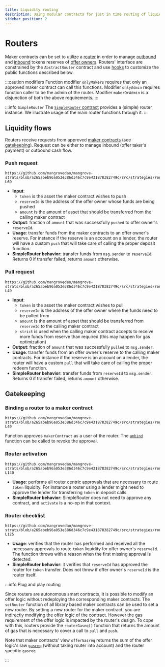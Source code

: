 ```yaml
---
title: Liquidity routing
description: Using modular contracts for just in time routing of liquidity.
sidebar_position: 2
---
```


# Routers

Maker contracts can be set to utilize a [router](/docs/developers/terms/router.md) in order to manage [outbound](/docs/developers/terms/outbound.md) and [inbound](/docs/developers/terms/inbound.md) tokens reserves of [offer owners](/docs/developers/terms/offer-owner.md). Routers' interface are constrained by the `AbstractRouter` contract and use  [hooks](/docs/developers/terms/hook.md) to customize the public functions described below.

:::caution modifiers
Function modifier `onlyMakers` requires that only an approved maker contract can call this functions. Modifier `onlyAdmin` requires function caller to be the admin of the router. Modifier `makerOrAdmin` is a disjunction of both the above requirements.
:::

:::info `SimpleRouter`
The [`SimpleRouter` contract](./code/strats/src/strategies/routers/SimpleRouter) provides a (simple) router instance. We illustrate usage of the main router functions through it. 
:::


## Liquidity flows

Routers receive requests from approved [maker contracts](/docs/developers/terms/maker-contract.md) (see [gatekeeping](#gatekeeping)). Request can be either to manage inbound (offer taker's payment) or outbound cash flow.

### Push request

```solidity reference title=""
https://github.com/mangrovedao/mangrove-strats/blob/a265abeb96a053e386d346c7c9e431878382749c/src/strategies/routers/abstract/AbstractRouter.sol#L64-L69
```

* **Input**: 
  * `token` is the asset the maker contract wishes to push
  * `reserveId` is the address of the offer owner whose funds are being pushed
  * `amount` is the amount of asset that should be transferred from the calling maker contract
* **Output**: fraction of `amount` that was successfully `pushed` to offer owner's `reserveId`.
* **Usage**: transfer funds from the maker contracts to an offer owner's reserve. For instance if the reserve is an account on a lender, the router will have a custom `push` that will take care of calling the proper deposit function.   
* **SimpleRouter behavior**: transfer funds from `msg.sender` to `reserveId`. Returns 0 if transfer failed, returns `amount` otherwise.

### Pull request

```solidity reference title=""
https://github.com/mangrovedao/mangrove-strats/blob/a265abeb96a053e386d346c7c9e431878382749c/src/strategies/routers/abstract/AbstractRouter.sol#L43-L49
```
* **Input**: 
  * `token` is the asset the maker contract wishes to pull
  * `reserveId` is the address of the offer owner where the funds need to be pulled from
  * `amount` is the amount of asset that should be transferred from `reserveId` to the calling maker contract
  * `strict` is used when the calling maker contract accepts to receive more funds from reserve than required (this may happen for gas optimization)
* **Output**: fraction of `amount` that was successfully `pulled` to `msg.sender`.
* **Usage**: transfer funds from an offer owner's reserve to the calling maker contracts. For instance if the reserve is an account on a lender, the router will have a custom `pull` that will take care of calling the proper redeem function.   
* **SimpleRouter behavior**: transfer funds from `reserveId` to `msg.sender`. Returns 0 if transfer failed, returns `amount` otherwise.


## Gatekeeping

### Binding a router to a maker contract

```solidity reference title=""
https://github.com/mangrovedao/mangrove-strats/blob/a265abeb96a053e386d346c7c9e431878382749c/src/strategies/routers/abstract/AbstractRouter.sol#L43-L49
```

Function approves `makerContract` as a user of the router. The [`unbind`](https://github.com/mangrovedao/mangrove-strats/blob/a265abeb96a053e386d346c7c9e431878382749c/src/strategies/routers/abstract/AbstractRouter.sol#L110-L113) function can be called to revoke the approval. 

### Router activation

```solidity reference title=""
https://github.com/mangrovedao/mangrove-strats/blob/a265abeb96a053e386d346c7c9e431878382749c/src/strategies/routers/abstract/AbstractRouter.sol#L138-L140
```

* **Usage**: performs all router centric approvals that are necessary to route `token` liquidity. For instance a router using a lender might need to approve the lender for transferring `token` in deposit calls.
* **SimpleRouter behavior**: SimpleRouter does not need to approve any contract, and `activate` is a no-op in that context.

### Router checklist

```solidity reference title=""
https://github.com/mangrovedao/mangrove-strats/blob/a265abeb96a053e386d346c7c9e431878382749c/src/strategies/routers/abstract/AbstractRouter.sol#L121-L125
```
* **Usage**: verifies that the router has performed and received all the necessary approvals to route `token` liquidity for offer owner's `reserveId`. The function throws with a reason when the first missing approval is detected.
* **SimpleRouter behavior**: it verifies that `reserveId` has approved the router for `token` transfer. Does not throw if offer owner's `reserveId` is the router itself.

:::info Plug and play routing

Since routers are autonomous smart contracts, it is possible to modify an offer logic without redeploying the corresponding maker contracts. The `setRouter` function of all library based maker contracts can be used to set a new router. By setting a new router for the maker contract, you are indirectly modifying the offer logic of the contract. However the gas requirement of the offer logic is impacted by the router's design. To cope with this, routers provide the `routerGaseq()` function that returns the amount of gas that is necessary to cover a call to `pull` and `push`.

Note that maker contracts' view `offerGasreq` returns the sum of the offer logic's raw [`gasreq`](/docs/developers/terms/gasreq.md) (without taking router into account) and the router specific `gasreq`

:::
